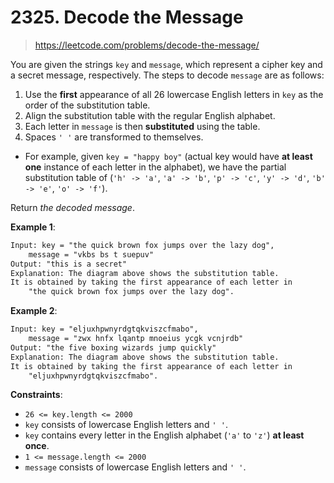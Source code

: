 # 2325. Decode the Message

> <https://leetcode.com/problems/decode-the-message/>

You are given the strings `key` and `message`, which represent a cipher key and
a secret message, respectively. The steps to decode `message` are as follows:

1. Use the **first** appearance of all 26 lowercase English letters in `key` as
   the order of the substitution table.
2. Align the substitution table with the regular English alphabet.
3. Each letter in `message` is then **substituted** using the table.
4. Spaces `' '` are transformed to themselves.

- For example, given `key = "happy boy"` (actual key would have **at least one**
  instance of each letter in the alphabet), we have the partial substitution
  table of (`'h' -> 'a'`, `'a' -> 'b'`, `'p' -> 'c'`, `'y' -> 'd'`,
  `'b' -> 'e'`, `'o' -> 'f'`).

Return *the decoded message*.

**Example 1**:

```txt
Input: key = "the quick brown fox jumps over the lazy dog",
    message = "vkbs bs t suepuv"
Output: "this is a secret"
Explanation: The diagram above shows the substitution table.
It is obtained by taking the first appearance of each letter in
    "the quick brown fox jumps over the lazy dog".
```

**Example 2**:

```txt
Input: key = "eljuxhpwnyrdgtqkviszcfmabo",
    message = "zwx hnfx lqantp mnoeius ycgk vcnjrdb"
Output: "the five boxing wizards jump quickly"
Explanation: The diagram above shows the substitution table.
It is obtained by taking the first appearance of each letter in
    "eljuxhpwnyrdgtqkviszcfmabo".
```

**Constraints**:

- `26 <= key.length <= 2000`
- `key` consists of lowercase English letters and `' '`.
- `key` contains every letter in the English alphabet (`'a'` to `'z'`)
  **at least once**.
- `1 <= message.length <= 2000`
- `message` consists of lowercase English letters and `' '`.
